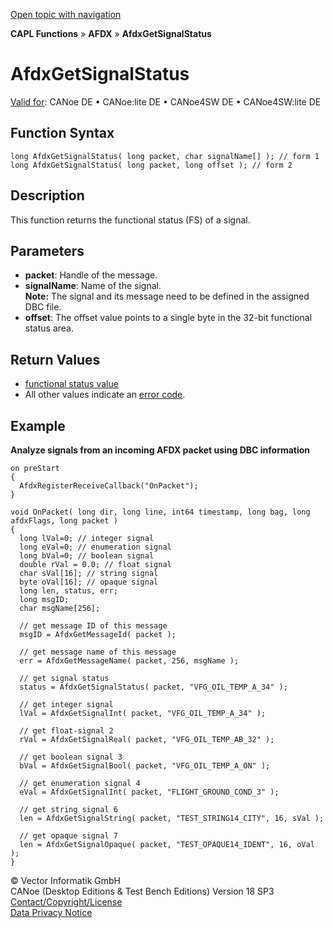 [Open topic with navigation](../../../../../CANoeDEFamily.htm#Topics/CAPLFunctions/ADFX/Functions/CAPLfunctionAfdxGetSignalStatus.md)

**CAPL Functions** » **AFDX** » **AfdxGetSignalStatus**

# AfdxGetSignalStatus

[Valid for](../../../Shared/FeatureAvailability.md): CANoe DE • CANoe:lite DE • CANoe4SW DE • CANoe4SW:lite DE

## Function Syntax

```plaintext
long AfdxGetSignalStatus( long packet, char signalName[] ); // form 1
long AfdxGetSignalStatus( long packet, long offset ); // form 2
```

## Description

This function returns the functional status (FS) of a signal.

## Parameters

- **packet**: Handle of the message.
- **signalName**: Name of the signal.  
  **Note:** The signal and its message need to be defined in the assigned DBC file.
- **offset**: The offset value points to a single byte in the 32-bit functional status area.

## Return Values

- [functional status value](../../../CANoeCANalyzer/AFDX/afdxBasics/afdxFunctionalDataSet.md)
- All other values indicate an [error code](../CAPLfunctionsAFDXErrorCodes.md).

## Example

**Analyze signals from an incoming AFDX packet using DBC information**

```plaintext
on preStart
{
  AfdxRegisterReceiveCallback("OnPacket");
}

void OnPacket( long dir, long line, int64 timestamp, long bag, long afdxFlags, long packet )
{
  long lVal=0; // integer signal
  long eVal=0; // enumeration signal
  long bVal=0; // boolean signal
  double rVal = 0.0; // float signal
  char sVal[16]; // string signal
  byte oVal[16]; // opaque signal
  long len, status, err;
  long msgID;
  char msgName[256];

  // get message ID of this message
  msgID = AfdxGetMessageId( packet );

  // get message name of this message
  err = AfdxGetMessageName( packet, 256, msgName );

  // get signal status
  status = AfdxGetSignalStatus( packet, "VFG_OIL_TEMP_A_34" );

  // get integer signal
  lVal = AfdxGetSignalInt( packet, "VFG_OIL_TEMP_A_34" );

  // get float-signal 2
  rVal = AfdxGetSignalReal( packet, "VFG_OIL_TEMP_AB_32" );

  // get boolean signal 3
  bVal = AfdxGetSignalBool( packet, "VFG_OIL_TEMP_A_ON" );

  // get enumeration signal 4
  eVal = AfdxGetSignalInt( packet, "FLIGHT_GROUND_COND_3" );

  // get string signal 6
  len = AfdxGetSignalString( packet, "TEST_STRING14_CITY", 16, sVal );

  // get opaque signal 7
  len = AfdxGetSignalOpaque( packet, "TEST_OPAQUE14_IDENT", 16, oVal );
}
```

© Vector Informatik GmbH  
CANoe (Desktop Editions & Test Bench Editions) Version 18 SP3  
[Contact/Copyright/License](../../../Shared/ContactCopyrightLicense.md)  
[Data Privacy Notice](https://www.vector.com/int/en/company/get-info/privacy-policy/)